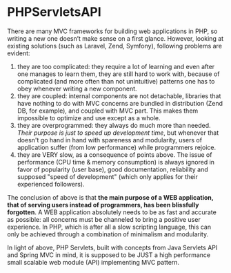 # PHPServletsAPI

There are many MVC frameworks for building web applications in PHP, so writing a new one doesn’t make sense on a first glance. However, looking at existing solutions (such as Laravel, Zend, Symfony), following problems are evident:

1. they are too complicated: they require a lot of learning and even after one manages to learn them, they are still hard to work with, because of complicated (and more often than not unintuitive) patterns one has to obey whenever writing a new component. 
2. they are coupled: internal components are not detachable, libraries that have nothing to do with MVC concerns are bundled in distribution (Zend DB, for example), and coupled with MVC part. This makes them impossible to optimize and use except as a whole.
3. they are overprogrammed: they always do much more than needed. *Their purpose is just to speed up development time*, but whenever that doesn't go hand in hand with spareness and modularity, users of application suffer (from low performance) while programmers rejoice.
4. they are VERY slow, as a consequence of points above. The issue of performance (CPU time & memory consumption) is always ignored in favor of popularity (user base), good documentation, reliability and supposed "speed of development" (which only applies for their experienced followers).

The conclusion of above is that **the main purpose of a WEB application, that of serving users instead of programmers, has been blissfully forgotten**. A WEB application absolutely needs to be as fast and accurate as possible: all concerns must be channeled to bring a positive user experience. In PHP, which is after all a slow scripting language, this can only be achieved through a combination of minimalism and modularity. 

In light of above, PHP Servlets, built with concepts from Java Servlets API and Spring MVC in mind, it is supposed to be JUST a high performance small scalable web module (API) implementing MVC pattern.
